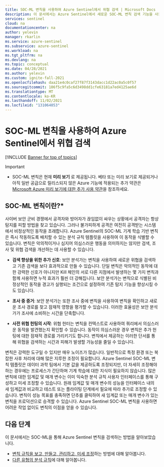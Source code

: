 ```yaml
---
title: SOC-ML 변칙을 사용하여 Azure Sentinel에서 위협 검색 | Microsoft Docs
description: 이 문서에서는 Azure Sentinel에서 새로운 SOC-ML 변칙 검색 기능을 사용하는 방법을 설명합니다.
services: sentinel
cloud: na
documentationcenter: na
author: yelevin
manager: rkarlin
ms.service: azure-sentinel
ms.subservice: azure-sentinel
ms.workload: na
ms.tgt_pltfrm: na
ms.devlang: na
ms.topic: conceptual
ms.date: 04/28/2021
ms.author: yelevin
ms.custom: ignite-fall-2021
ms.openlocfilehash: daa21e4c0caf27f87f3143dacc1d22ac0a5c0f57
ms.sourcegitcommit: 106f5c9fa5c6d3498dd1cfe63181a7ed4125ae6d
ms.translationtype: MT
ms.contentlocale: ko-KR
ms.lasthandoff: 11/02/2021
ms.locfileid: "131064053"
---
```

# <a name="use-soc-ml-anomalies-to-detect-threats-in-azure-sentinel"></a>SOC-ML 변칙을 사용하여 Azure Sentinel에서 위협 검색

[!INCLUDE [Banner for top of topics](./includes/banner.md)]

> [!IMPORTANT]
>
> - SOC-ML 변칙은 현재 **미리 보기** 로 제공됩니다. 베타 또는 미리 보기로 제공되거나 아직 일반 공급으로 릴리스되지 않은 Azure 기능에 적용되는 추가 약관은 [Microsoft Azure 미리 보기에 대한 추가 사용 약관](https://azure.microsoft.com/support/legal/preview-supplemental-terms/)을 참조하세요.

## <a name="what-are-soc-ml-anomalies"></a>SOC-ML 변칙이란?*

사이버 보안 군비 경쟁에서 공격자와 방어자가 끊임없이 싸우는 상황에서 공격자는 항상 탐지를 피할 방법을 찾고 있습니다. 그러나 불가피하게 공격은 여전히 공격받는 시스템에서 비정상적인 동작을 초래합니다. Azure Sentinel의 SOC-ML 기계 학습 기반 변칙은 즉시 작동하도록 배치할 수 있는 분석 규칙 템플릿을 사용하여 이 동작을 식별할 수 있습니다. 변칙은 악의적이거나 심지어 의심스러운 행동을 의미하지는 않지만 검색, 조사 및 위협 검색을 개선하는 데 사용할 수 있습니다.

- **검색 향상을 위한 추가 신호**: 보안 분석가는 변칙을 사용하여 새로운 위협을 검색하고 기존 검색을 보다 효과적으로 만들 수 있습니다. 단일 변칙은 악의적인 동작에 대한 강력한 신호가 아니지만 Kill 체인의 서로 다른 지점에서 발생하는 몇 가지 변칙과 함께 사용하면 누적 효과가 훨씬 더 강해집니다. 보안 분석가는 변칙으로 식별된 비정상적인 동작을 경고가 실행되는 조건으로 설정하여 기존 탐지 기능을 향상시킬 수도 있습니다.

- **조사 중 증거**: 보안 분석가는 또한 조사 중에 변칙을 사용하여 변칙을 확인하고 새로운 조사 경로를 찾고 잠재적 영향을 평가할 수 있습니다. 이러한 효율성은 보안 분석가가 조사에 소비하는 시간을 단축합니다.

- **사전 위협 헌팅의 시작**: 위협 헌터는 변칙을 컨텍스트로 사용하여 쿼리에서 의심스러운 동작을 발견했는지 확인할 수 있습니다. 동작이 의심스러운 경우 변칙은 추가 헌팅에 대한 잠재적 경로를 가리키기도 합니다. 변칙에서 제공하는 이러한 단서를 통해 위협을 검색하는 시간과 피해가 발생할 가능성을 줄일 수 있습니다.

변칙은 강력한 도구일 수 있지만 매우 노이즈가 많습니다. 일반적으로 특정 환경 또는 복잡한 사후 처리에 대해 많은 지루한 조정이 필요합니다. Azure Sentinel SOC-ML 변칙 템플릿은 데이터 과학 팀에서 기본 값을 제공하도록 조정되지만, 더 자세히 조정해야 하는 경우에는 프로세스가 간단하며 기계 학습에 대한 지식이 필요하지 않습니다. 많은 변칙에 대한 임계값 및 매개 변수는 이미 익숙한 분석 규칙 사용자 인터페이스를 통해 구성하고 미세 조정할 수 있습니다. 원래 임계값 및 매개 변수의 성능을 인터페이스 내의 새 임계값과 비교하고 테스트 또는 플라이팅 단계에서 필요에 따라 추가로 조정할 수 있습니다. 변칙이 성능 목표를 충족하면 단추를 클릭하여 새 임계값 또는 매개 변수가 있는 변칙을 프로덕션으로 승격할 수 있습니다. Azure Sentinel SOC-ML 변칙을 사용하면 어려운 작업 없이도 변칙의 이점을 얻을 수 있습니다.

## <a name="next-steps"></a>다음 단계

이 문서에서는 SOC-ML을 통해 Azure Sentinel 변칙을 검색하는 방법을 알아보았습니다.

- [변칙 규칙을 보고, 만들고, 관리하고, 미세 조정](work-with-anomaly-rules.md)하는 방법에 대해 알아봅니다.
- [다른 유형의 분석 규칙](detect-threats-built-in.md)에 대해 알아봅니다.
